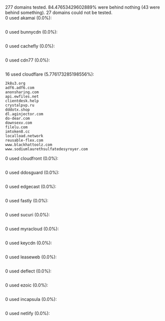 277 domains tested. 84.47653429602889% were behind nothing (43 were behind something). 27 domains could not be tested.<br>
0 used akamai (0.0%):
```

```

0 used bunnycdn (0.0%):
```

```

0 used cachefly (0.0%):
```

```

0 used cdn77 (0.0%):
```

```

16 used cloudflare (5.776173285198556%):
```
2k8u3.org
adf6.adf6.com
anonsharing.com
api.ewfiles.net
clientdesk.help
crystalpvp.ru
dddotx.shop
dl.aginjector.com
do-dear.com
downsexv.com
filelu.com
imtoken8.cc
localload.network
reusable-flex.com
www.blackhattoolz.com
www.sodiumlaurethsulfatedesyroyer.com
```

0 used cloudfront (0.0%):
```

```

0 used ddosguard (0.0%):
```

```

0 used edgecast (0.0%):
```

```

0 used fastly (0.0%):
```

```

0 used sucuri (0.0%):
```

```

0 used myracloud (0.0%):
```

```

0 used keycdn (0.0%):
```

```

0 used leaseweb (0.0%):
```

```

0 used deflect (0.0%):
```

```

0 used ezoic (0.0%):
```

```

0 used incapsula (0.0%):
```

```

0 used netlify (0.0%):
```

```
